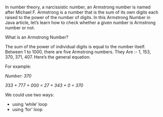 In number theory, a narcissistic number, an Armstrong number is named after Michael F. Armstrong is a number that is the sum of its own digits each raised to the power of the number of digits. In this Armstrong Number in Java article, let’s learn how to check whether a given number is Armstrong number or not.

What is an Armstrong Number?

The sum of the power of individual digits is equal to the number itself. Between 1 to 1000, there are five Armstrong numbers. They Are :- 1, 153, 370, 371, 407. Here’s the general equation.

For example:

*Number: 370*

*3*3*3 + 7*7*7 + 0*0*0 = 27 + 343 + 0 = 370*

We could use two ways:
- using ‘while’ loop
- using ‘for’ loop